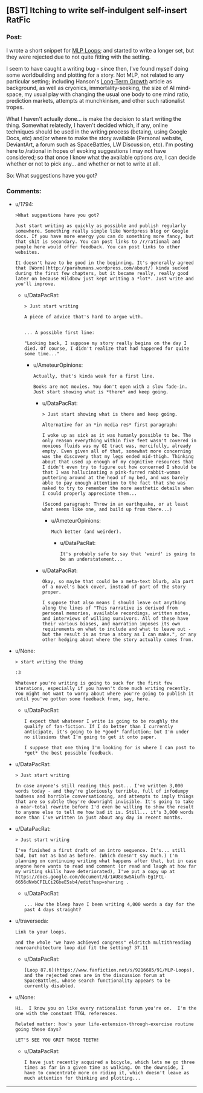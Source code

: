 ## [BST] Itching to write self-indulgent self-insert RatFic

### Post:

I wrote a short snippet for [MLP Loops](http://www.fimfiction.net/story/98568/); and started to write a longer set, but they were rejected due to not quite fitting with the setting.

I seem to have caught a writing bug - since then, I've found myself doing some worldbuilding and plotting for a story. Not MLP, not related to any particular setting; including Hanson's [Long-Term Growth](http://hanson.gmu.edu/longgrow.pdf) article as background, as well as cryonics, immortality-seeking, the size of AI mind-space, my usual play with changing the usual one body to one mind ratio, prediction markets, attempts at munchkinism, and other such rationalist tropes.

What I haven't actually done... is make the decision to start writing the thing. Somewhat relatedly, I haven't decided which, if any, online techniques should be used in the writing process (betaing, using Google Docs, etc) and/or where to make the story available (Personal website, DeviantArt, a forum such as SpaceBattles, LW Discussion, etc). I'm posting here to /rational in hopes of evoking suggestions I may not have considered; so that once I know what the available options *are*, I can decide whether or not to pick any... and whether or not to write at all.

So: What suggestions have you got?

### Comments:

- u/1794:
  ```
  >What suggestions have you got?

  Just start writing as quickly as possible and publish regularly somewhere. Something really simple like Wordpress blog or Google docs. If you have more energy you can do something more fancy, but that shit is secondary. You can post links to /r/rational and people here would offer feedback. You can post links to other websites.

  It doesn't have to be good in the beginning. It's generally agreed that [Worm](http://parahumans.wordpress.com/about/) kinda sucked during the first few chapters, but it became really, really good later on because Wildbow just kept writing a *lot*. Just write and you'll improve.
  ```

  - u/DataPacRat:
    ```
    > Just start writing

    A piece of advice that's hard to argue with.


    ... A possible first line:

    "Looking back, I suppose my story really begins on the day I died. Of course, I didn't realize that had happened for quite some time..."
    ```

    - u/AmeteurOpinions:
      ```
      Actually, that's kinda weak for a first line.

      Books are not movies. You don't open with a slow fade-in. Just start showing what is *there* and keep going.
      ```

      - u/DataPacRat:
        ```
        > Just start showing what is there and keep going.

        Alternative for an *in media res* first paragraph:

        I woke up as sick as it was humanly possible to be. The only reason everything within five feet wasn't covered in noxious fluids was my GI tract was, mercifully, already empty. Even given all of that, somewhat more concerning was the discovery that my legs ended mid-thigh. Thinking about that used up enough of my cognitive resources that I didn't even try to figure out how concerned I should be that I was hallucinating a pink-furred rabbit-woman puttering around at the head of my bed, and was barely able to pay enough attention to the fact that she was naked to try to remember the more aesthetic details when I could properly appreciate them...

        (Second paragraph: Throw in an earthquake, or at least what seems like one, and build up from there...)
        ```

        - u/AmeteurOpinions:
          ```
          Much better (and weirder).
          ```

          - u/DataPacRat:
            ```
            It's probably safe to say that 'weird' is going to be an understatement...
            ```

      - u/DataPacRat:
        ```
        Okay, so maybe that could be a meta-text blurb, ala part of a novel's back cover, instead of part of the story proper.

        I suppose that also means I should leave out anything along the lines of "This narrative is derived from personal memories, available recordings, written notes, and interviews of willing survivors. All of these have their various biases, and narration imposes its own requirements on what to include and what to leave out - but the result is as true a story as I can make.", or any other hedging about where the story actually comes from.
        ```

- u/None:
  ```
  > start writing the thing

  :3

  Whatever you're writing is going to suck for the first few iterations, especially if you haven't done much writing recently. You might not want to worry about where you're going to publish it until you've gotten some feedback from, say, here.
  ```

  - u/DataPacRat:
    ```
    I expect that whatever I write is going to be roughly the qualify of fan-fiction. If I do better than I currently anticipate, it's going to be *good* fanfiction; but I'm under no illusions that I'm going to get it onto paper.

    I suppose that one thing I'm looking for is where I can post to *get* the best possible feedback.
    ```

- u/DataPacRat:
  ```
  > Just start writing

  In case anyone's still reading this post... I've written 3,000 words today - and they're gloriously terrible, full of infodumpy badness and horrible conversationing, and attempts to imply things that are so subtle they're downright invisible. It's going to take a near-total rewrite before I'd even be willing to show the result to anyone else to tell me how bad it is. Still... it's 3,000 words more than I've written in just about any day in recent months.
  ```

- u/DataPacRat:
  ```
  > Just start writing

  I've finished a first draft of an intro sequence. It's... still bad, but not as bad as before. (Which doesn't say much.) I'm planning on continuing writing what happens after that, but in case anyone here wants to read and comment (or read and laugh at how far my writing skills have deteriorated), I've put a copy up at https://docs.google.com/document/d/1AU8o3wSAiufh-Eg1FtL-6656dNvbCFILCi2GbeESsb4/edit?usp=sharing .
  ```

  - u/DataPacRat:
    ```
    ... How the bleep have I been writing 4,000 words a day for the past 4 days straight?
    ```

- u/traverseda:
  ```
  Link to your loops.

  and the whole "we have achieved congress" eldritch multithreading neuroarchitecture loop did fit the setting? 37.11
  ```

  - u/DataPacRat:
    ```
    [Loop 87.6](https://www.fanfiction.net/s/9216685/91/MLP-Loops), and the rejected ones are in the discussion forum at SpaceBattles, whose search functionality appears to be currently disabled.
    ```

- u/None:
  ```
  Hi.  I know you on like every rationalist forum you're on.  I'm the one with the constant TTGL references.

  Related matter: how's your life-extension-through-exercise routine going these days?

  LET'S SEE YOU GRIT THOSE TEETH!
  ```

  - u/DataPacRat:
    ```
    I have just recently acquired a bicycle, which lets me go three times as far in a given time as walking. On the downside, I have to concentrate more on riding it, which doesn't leave as much attention for thinking and plotting...
    ```

---

